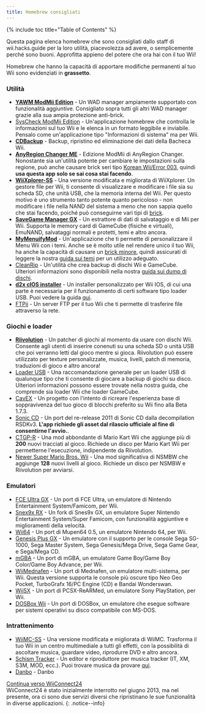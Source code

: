 ```yaml
---
title: Homebrew consigliati
---
```


{% include toc title="Table of Contents" %}

Questa pagina elenca homebrew che sono consigliati dallo staff di wii.hacks.guide per la loro utilità, piacevolezza ad avere, o semplicemente perché sono buoni. Approfitta appieno del potere che ora hai con il tuo Wii!

Homebrew che hanno la capacità di apportare modifiche permanenti al tuo Wii sono evidenziati in **grassetto**.

### Utilità

+ [**YAWM ModMii Edition**](https://oscwii.org/library/app/yawmME) - Un WAD manager ampiamente supportato con funzionalità aggiuntive. Consigliato sopra tutti gli altri WAD manager grazie alla sua ampia protezione anti-brick.
+ [SysCheck ModMii Edition](https://oscwii.org/library/app/SysCheckME) - Un'applicazione homebrew che controlla le informazioni sul tuo Wii e le elenca in un formato leggibile e inviabile. Pensalo come un'applicazione tipo "Informazioni di sistema" ma per Wii.
+ [**CDBackup**](https://oscwii.org/library/app/cdbackup) - Backup, ripristino ed eliminazione dei dati della Bacheca Wii.
+ [**AnyRegion Changer ME**](https://oscwii.org/library/app/ARCME) - Edizione ModMii di AnyRegion Changer. Nonostante sia un'utilità potente per cambiare le impostazioni sulla regione, può anche causare brick seri tipo [Korean Wii/Error 003](bricks#korean-kiierror-003-brick), quindi **usa questa app solo se sai cosa stai facendo**.
+ [**WiiXplorer-SS**](https://oscwii.org/library/app/wiixplorer-ss) - Una versione modificata e migliorata di WiiXplorer. Un gestore file per Wii, ti consente di visualizzare e modificare i file sia su scheda SD, che unità USB, che la memoria interna del Wii. Per questo motivo è uno strumento tanto potente quanto pericoloso - non modificare i file nella NAND del sistema a meno che non sappia quello che stai facendo, poiché può conseguirne vari tipi di [brick](bricks).
+ [**SaveGame Manager GX**](https://oscwii.org/library/app/SaveGame_Manager_GX) - Un estrattore di dati di salvataggio e di Mii per Wii. Supporta le memory card di GameCube (fisiche e virtuali), EmuNAND, salvataggi normali e protetti, temi e altro ancora.
+ [**MyMenuifyMod**](https://oscwii.org/library/app/mymenuifymod) - Un'applicazione che ti permette di personalizzare il Menu Wii con i temi. Anche se è molto utile nel rendere unico il tuo Wii, ha anche la capacità di causare un [brick minore](bricks#theme-brick), quindi assicurati di leggere la nostra [guida sui temi](themes) per un utilizzo adeguato.
+ [CleanRip](https://oscwii.org/library/app/CleanRip) - Un'utilità che crea backup di dischi Wii e GameCube. Ulteriori informazioni sono disponibili nella nostra [guida sui dump di dischi](dump-games).
+ [**d2x cIOS installer**](https://oscwii.org/library/app/d2x-cios-installer) - Un installer personalizzato per Wii IOS, di cui una parte è necessaria per il funzionamento di certi software tipo loader USB. Puoi vedere la guida [qui](cios).
+ [FTPii](https://oscwii.org/library/app/ftpii) - Un server FTP per il tuo Wii che ti permette di trasferire file attraverso la rete.



### Giochi e loader

+ [**Riivolution**](https://wiki.hacks.guide/wiki/Wii:Riivolution) - Un patcher di giochi al momento da usare con dischi Wii. Consente agli utenti di inserire conenuti su una scheda SD o unità USB che poi verranno letti dal gioco mentre si gioca. Riivolution può essere utilizzato per texture personalizzate, musica, livelli, patch di memoria, traduzioni di gioco e altro ancora!
+ [Loader USB](wii-loaders) - Una raccomandazione generale per un loader USB di qualunque tipo che ti consente di giocare a backup di giochi su disco. Ulteriori informazioni possono essere trovate nella nostra guida, che comprende sia loader Wii che loader GameCube.
+ [CavEX](https://oscwii.org/library/app/cavex) - Un progetto con l'intento di ricreare l'esperienza base di soppravivenza del tuo gioco di blocchi preferito su Wii fino alla Beta 1.7.3.
+ [Sonic CD](https://oscwii.org/library/app/SonicCDWii) - Un port del re-release 2011 di Sonic CD dalla decompilation RSDKv3. **L'app richiede gli asset dal rilascio ufficiale al fine di consentirne l'avvio.**.
+ [CTGP-R](https://www.chadsoft.co.uk/download/) - Una mod abbondante di Mario Kart Wii che aggiunge più di **200** nuovi tracciati al gioco. Richiede un disco per Mario Kart Wii per permetterne l'esecuzione, indipendente da Riivolution.
+ [Newer Super Mario Bros. Wii](https://newerteam.com/wii/download.html) - Una mod significativa di NSMBW che aggiunge **128** nuovi livelli al gioco. Richiede un disco per NSMBW e Riivolution per avviarsi.



### Emulatori

+ [FCE Ultra GX](https://oscwii.org/library/app/fceugx) - Un port di FCE Ultra, un emulatore di Nintendo Entertainment System/Famicom, per Wii.
+ [Snex9x RX](https://oscwii.org/library/app/Snes9xRX) - Un fork di Snes9x GX, un emulatore Super Nintendo Entertainment System/Super Famicom, con funzionalità aggiuntive e miglioramenti della velocità.
+ [Wii64](https://oscwii.org/library/app/wii64) - Un port di Mupen64 0.5, un emulatore Nintendo 64, per Wii.
+ [Genesis Plus GX](https://oscwii.org/library/app/genplus-gx) - Un emulatore con il supporto per le console Sega SG-1000, Sega Master System, Sega Genesis/Mega Drive, Sega Game Gear, e Sega/Mega CD.
+ [mGBA](https://oscwii.org/library/app/mgba) - Un port di mGBA, un emulatore Game Boy/Game Boy Color/Game Boy Advance, per Wii.
+ [WiiMednafen](https://oscwii.org/library/app/wiimednafen) - Un port di Mednafen, un emulatore multi-sistema, per Wii. Questa versione supporta le console più oscure tipo Neo Geo Pocket, TurboGrafx 16/PC Engine (CD) e Bandai Wonderswan.
+ [WiiSX](https://oscwii.org/library/app/wiiSX) - Un port di PCSX-ReARMed, un emulatore Sony PlayStation, per Wii.
+ [DOSBox Wii](https://oscwii.org/library/app/dosbox-wii) - Un port di DOSBox, un emulatore che esegue software per sistemi operativi su disco compatibile con MS-DOS.

### Intrattenimento

+ [WiiMC-SS](https://oscwii.org/library/app/WiiMC-SS) - Una versione modificata e migliorata di WiiMC. Trasforma il tuo Wii in un centro multimediale a tutti gli effetti, con la possibilità di ascoltare musica, guardare video, riprodurre DVD e altro ancora.
+ [Schism Tracker](https://oscwii.org/library/app/schismtracker) - Un editor e riproduttore per musica tracker (IT, XM, S3M, MOD, ecc.). Puoi trovare musica da provare [qui](https://modarchive.org/).
+ [Danbo](https://oscwii.org/library/app/danbo) - Danbo

[Continua verso WiiConnect24](wiiconnect24)<br> WiiConnect24 è stato inizialmente interrotto nel giugno 2013, ma nel presente, ora ci sono due servizi diversi che ripristinano le sue funzionalità in diverse applicazioni.
{: .notice--info}

